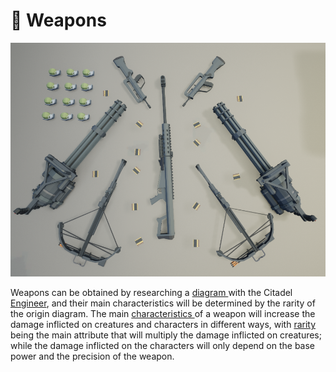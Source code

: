 # 🏹 Weapons

![](<../.gitbook/assets/weapons (1).png>)

Weapons can be obtained by researching a [diagram ](diagramas.md)with the Citadel [Engineer](ingeniero.md), and their main characteristics will be determined by the rarity of the origin diagram. The main [characteristics ](tipos-de-articulos.md#attributes)of a weapon will increase the damage inflicted on creatures and characters in different ways, with [rarity ](rareza-de-objetos.md)being the main attribute that will multiply the damage inflicted on creatures; while the damage inflicted on the characters will only depend on the base power and the precision of the weapon.
